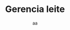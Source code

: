 ---
title: Gerencia leite
subtitle: aa
excerpt: aa
challenges: aa
layout: case.html
tags:
 - design
 - desenvolvimento
 - projeto
---